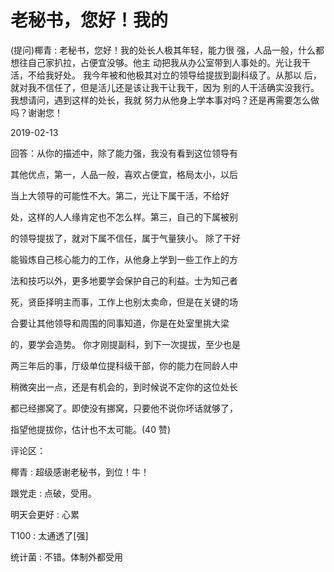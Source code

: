 # 老秘书，您好！我的

(提问)椰青 : 老秘书，您好！我的处长人极其年轻，能力很 强，人品一般，什么都想往自己家扒拉，占便宜没够。他主 动把我从办公室带到人事处的。光让我干活，不给我好处。 我今年被和他极其对立的领导给提拔到副科级了。从那以 后，就对我不信任了，但是活儿还是该让我干让我干，因为 别的人干活确实没我行。我想请问，遇到这样的处长，我就 努力从他身上学本事对吗？还是再需要怎么做吗？谢谢您！

2019-02-13

回答：从你的描述中，除了能力强，我没有看到这位领导有

其他优点，第一，人品一般，喜欢占便宜，格局太小，以后

当上大领导的可能性不大。第二，光让下属干活，不给好

处，这样的人人缘肯定也不怎么样。第三，自己的下属被别

的领导提拔了，就对下属不信任，属于气量狭小。 除了干好

能锻炼自己核心能力的工作，从他身上学到一些工作上的方

法和技巧以外，更多地要学会保护自己的利益。士为知己者

死，贤臣择明主而事，工作上也别太卖命，但是在关键的场

合要让其他领导和周围的同事知道，你是在处室里挑大梁

的，要学会造势。 你才刚提副科，到下一次提拔，至少也是

两三年后的事，厅级单位提科级干部，你的能力在同龄人中

稍微突出一点，还是有机会的，到时候说不定你的这位处长

都已经挪窝了。即使没有挪窝，只要他不说你坏话就够了，

指望他提拔你，估计也不太可能。(40 赞)

评论区：

椰青 : 超级感谢老秘书，到位！牛！

跟党走 : 点破，受用。

明天会更好 : 心累

T100 : 太通透了[强]

统计菌 : 不错。体制外都受用
